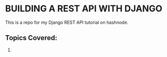 # BUILDING A REST API WITH DJANGO

This is a repo for my Django REST API tutorial on hashnode.

## Topics Covered:
1. 